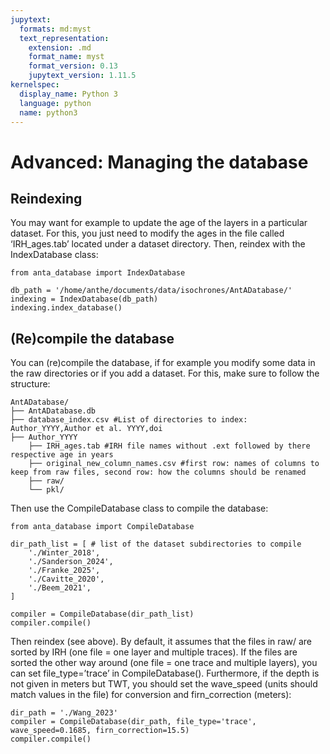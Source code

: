 ```yaml
---
jupytext:
  formats: md:myst
  text_representation:
    extension: .md
    format_name: myst
    format_version: 0.13
    jupytext_version: 1.11.5
kernelspec:
  display_name: Python 3
  language: python
  name: python3
---
```


# Advanced: Managing the database

## Reindexing

You may want for example to update the age of the layers in a particular dataset. For this, you just need to modify the ages in the file called ‘IRH_ages.tab’ located under a dataset directory. Then, reindex with the IndexDatabase class:

```
from anta_database import IndexDatabase

db_path = '/home/anthe/documents/data/isochrones/AntADatabase/' 
indexing = IndexDatabase(db_path)
indexing.index_database() 
```

## (Re)compile the database

You can (re)compile the database, if for example you modify some data in the raw directories or if you add a dataset. For this, make sure to follow the structure: 

```{seealso}
AntADatabase/
├── AntADatabase.db
├── database_index.csv #List of directories to index: Author_YYYY,Author et al. YYYY,doi
├── Author_YYYY
    ├── IRH_ages.tab #IRH file names without .ext followed by there respective age in years
    ├── original_new_column_names.csv #first row: names of columns to keep from raw files, second row: how the columns should be renamed
    ├── raw/
    └── pkl/
```
Then use the CompileDatabase class to compile the database:

```
from anta_database import CompileDatabase

dir_path_list = [ # list of the dataset subdirectories to compile
    './Winter_2018',
    './Sanderson_2024',
    './Franke_2025',
    './Cavitte_2020',
    './Beem_2021',
]

compiler = CompileDatabase(dir_path_list)
compiler.compile()
```

Then reindex (see above). By default, it assumes that the files in raw/ are sorted by IRH (one file = one layer and multiple traces). If the files are sorted the other way around (one file = one trace and multiple layers), you can set file\_type=’trace’ in CompileDatabase(). Furthermore, if the depth is not given in meters but TWT, you should set the wave\_speed (units should match values in the file) for conversion and firn\_correction (meters):

```
dir_path = './Wang_2023'
compiler = CompileDatabase(dir_path, file_type='trace', wave_speed=0.1685, firn_correction=15.5)
compiler.compile()
```
